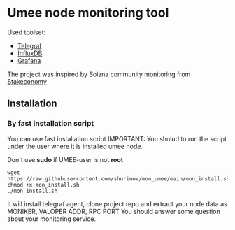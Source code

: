 # Umee node monitoring tool

Used toolset:
* [Telegraf](https://www.influxdata.com/time-series-platform/telegraf/)
* [InfluxDB](https://www.influxdata.com/products/influxdb/)
* [Grafana](https://grafana.com/)

The project was inspired by Solana community monitoring from [Stakeconomy](https://github.com/stakeconomy/solanamonitoring) 

## Installation 

### By fast installation script

You can use fast installation script
IMPORTANT: You sholud to run the script under the user where it is installed umee node.

Don't use **sudo** if UMEE-user is not **root** 
```
wget https://raw.githubusercontent.com/shurinov/mon_umee/main/mon_install.sh
chmod +x mon_install.sh
./mon_install.sh
```
It will install telegraf agent, clone project repo and extract your node data as MONIKER, VALOPER ADDR, RPC PORT
You should answer some question about your monitoring service.
